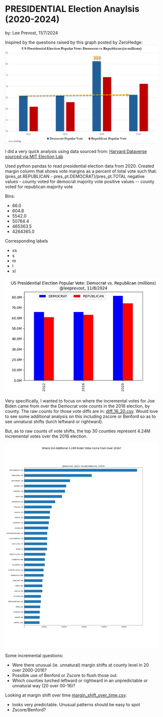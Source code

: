 # PRESIDENTIAL Election Anaylsis (2020-2024)
by: Lee Prevost, 11/7/2024

Inspired by the questions raised by this graph posted by ZeroHedge:
![What Happend Here?](/zero_hedge.png)


I did a very quick analysis using data sourced from: [Harvard Dataverse sourced via MIT Election Lab](https://dataverse.harvard.edu/dataset.xhtml?persistentId=doi:10.7910/DVN/VOQCHQ)



Used python pandas to read presidential election data from 2020.   Created margin column that shows vote margins as a percent of total vote such that:
(pres_pt.REPUBLICAN - pres_pt.DEMOCRAT)/pres_pt.TOTAL
negative values - county voted for democrat majority vote
positive values -- county voted for republican majority vote


Bins:
- 66.0
- 604.8
- 5542.0
- 50784.4
- 465363.5
- 4264365.0

Corresponding labels
- xs
- s
- m
- l
- xl



![vote_distro](/us_pop_vote.jpg)

Very specifically, I wanted to focus on where the incremental votes for Joe Biden came from over the Democrat vote counts
in the 2016 election, by county.   The raw counts for those vote diffs are in: [diff_16_20.csv](/diff_16_20.csv).  Would 
love to see some additional analysis on this including zscore or Benford so as to see unnatural shifts (lurch leftward
or rightward).

But, as to raw counts of vote shifts, the top 30 counties represent 4.24M incremental votes over the 2016 election.

![Where Did Additional Biden Votes Come From Over 2016?](/inc_20_demo_votes.jpg)

Some incremental questions:
- Were there unusual (ie. unnatural) margin shifts at county level in 20 over 2000-2016?
- Possible use of Benford or Zscore to flush those out.
- Which counties lurched leftward or rightward in an unpredictable or unnatural way (20 over 00-16)?

Looking at margin shift over time [margin_shift_over_time.csv](/margin_shift_over_time.csv):
- looks very predictable.  Unusual patterns should be easy to spot
- Zscore/Benford?




